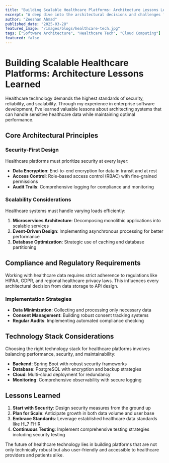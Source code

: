 ```yaml
---
title: "Building Scalable Healthcare Platforms: Architecture Lessons Learned"
excerpt: "A deep dive into the architectural decisions and challenges faced when building enterprise healthcare platforms, focusing on security, compliance, and scalability."
author: "Zeeshan Ahmad"
published_date: "2025-03-28"
featured_image: "/images/blogs/healthcare-tech.jpg"
tags: ["Software Architecture", "Healthcare Tech", "Cloud Computing"]
featured: false
---
```


# Building Scalable Healthcare Platforms: Architecture Lessons Learned

Healthcare technology demands the highest standards of security, reliability, and scalability. Through my experience in enterprise software development, I've learned valuable lessons about architecting systems that can handle sensitive healthcare data while maintaining optimal performance.

## Core Architectural Principles

### Security-First Design

Healthcare platforms must prioritize security at every layer:

- **Data Encryption**: End-to-end encryption for data in transit and at rest
- **Access Control**: Role-based access control (RBAC) with fine-grained permissions
- **Audit Trails**: Comprehensive logging for compliance and monitoring

### Scalability Considerations

Healthcare systems must handle varying loads efficiently:

1. **Microservices Architecture**: Decomposing monolithic applications into scalable services
2. **Event-Driven Design**: Implementing asynchronous processing for better performance
3. **Database Optimization**: Strategic use of caching and database partitioning

## Compliance and Regulatory Requirements

Working with healthcare data requires strict adherence to regulations like HIPAA, GDPR, and regional healthcare privacy laws. This influences every architectural decision from data storage to API design.

### Implementation Strategies

- **Data Minimization**: Collecting and processing only necessary data
- **Consent Management**: Building robust consent tracking systems
- **Regular Audits**: Implementing automated compliance checking

## Technology Stack Considerations

Choosing the right technology stack for healthcare platforms involves balancing performance, security, and maintainability:

- **Backend**: Spring Boot with robust security frameworks
- **Database**: PostgreSQL with encryption and backup strategies
- **Cloud**: Multi-cloud deployment for redundancy
- **Monitoring**: Comprehensive observability with secure logging

## Lessons Learned

1. **Start with Security**: Design security measures from the ground up
2. **Plan for Scale**: Anticipate growth in both data volume and user base
3. **Embrace Standards**: Leverage established healthcare data standards like HL7 FHIR
4. **Continuous Testing**: Implement comprehensive testing strategies including security testing

The future of healthcare technology lies in building platforms that are not only technically robust but also user-friendly and accessible to healthcare providers and patients alike.